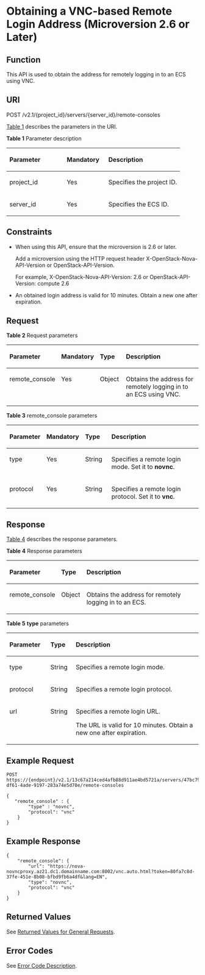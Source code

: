 # Obtaining a VNC-based Remote Login Address \(Microversion 2.6 or Later\)<a name="EN-US_TOPIC_0142763126"></a>

## Function<a name="en-us_topic_0092803065_en-us_topic_0067161469_en-us_topic_0057973179_section16588975"></a>

This API is used to obtain the address for remotely logging in to an ECS using VNC.

## URI<a name="en-us_topic_0092803065_en-us_topic_0067161469_en-us_topic_0057973179_section15083054"></a>

POST /v2.1/\{project\_id\}/servers/\{server\_id\}/remote-consoles

[Table 1](#en-us_topic_0092803065_table55945983)  describes the parameters in the URI.

**Table  1**  Parameter description

<a name="en-us_topic_0092803065_table55945983"></a>
<table><thead align="left"><tr id="en-us_topic_0092803065_row11302482"><th class="cellrowborder" valign="top" width="33%" id="mcps1.2.4.1.1"><p id="p5187119"><a name="p5187119"></a><a name="p5187119"></a>Parameter</p>
</th>
<th class="cellrowborder" valign="top" width="24%" id="mcps1.2.4.1.2"><p id="p17503500"><a name="p17503500"></a><a name="p17503500"></a>Mandatory</p>
</th>
<th class="cellrowborder" valign="top" width="43%" id="mcps1.2.4.1.3"><p id="p8497414"><a name="p8497414"></a><a name="p8497414"></a>Description</p>
</th>
</tr>
</thead>
<tbody><tr id="en-us_topic_0092803065_row49888896"><td class="cellrowborder" valign="top" width="33%" headers="mcps1.2.4.1.1 "><p id="en-us_topic_0092803065_p14468758"><a name="en-us_topic_0092803065_p14468758"></a><a name="en-us_topic_0092803065_p14468758"></a>project_id</p>
</td>
<td class="cellrowborder" valign="top" width="24%" headers="mcps1.2.4.1.2 "><p id="en-us_topic_0092803065_p31118786"><a name="en-us_topic_0092803065_p31118786"></a><a name="en-us_topic_0092803065_p31118786"></a>Yes</p>
</td>
<td class="cellrowborder" valign="top" width="43%" headers="mcps1.2.4.1.3 "><p id="p37593705"><a name="p37593705"></a><a name="p37593705"></a>Specifies the project ID.</p>
</td>
</tr>
<tr id="en-us_topic_0092803065_row613736410235"><td class="cellrowborder" valign="top" width="33%" headers="mcps1.2.4.1.1 "><p id="en-us_topic_0092803065_p2736446410235"><a name="en-us_topic_0092803065_p2736446410235"></a><a name="en-us_topic_0092803065_p2736446410235"></a>server_id</p>
</td>
<td class="cellrowborder" valign="top" width="24%" headers="mcps1.2.4.1.2 "><p id="en-us_topic_0092803065_p192907210235"><a name="en-us_topic_0092803065_p192907210235"></a><a name="en-us_topic_0092803065_p192907210235"></a>Yes</p>
</td>
<td class="cellrowborder" valign="top" width="43%" headers="mcps1.2.4.1.3 "><p id="en-us_topic_0092803065_p2203711610235"><a name="en-us_topic_0092803065_p2203711610235"></a><a name="en-us_topic_0092803065_p2203711610235"></a>Specifies the ECS ID.</p>
</td>
</tr>
</tbody>
</table>

## Constraints<a name="en-us_topic_0092803065_section56676316111458"></a>

-   When using this API, ensure that the microversion is 2.6 or later.

    Add a microversion using the HTTP request header X-OpenStack-Nova-API-Version or OpenStack-API-Version.

    For example, X-OpenStack-Nova-API-Version: 2.6 or OpenStack-API-Version: compute 2.6

-   An obtained login address is valid for 10 minutes. Obtain a new one after expiration.

## Request<a name="en-us_topic_0092803065_en-us_topic_0067161469_en-us_topic_0057973179_section56802184"></a>

**Table  2**  Request parameters

<a name="table2421133916364"></a>
<table><thead align="left"><tr id="row15425153973610"><th class="cellrowborder" valign="top" width="17.23%" id="mcps1.2.5.1.1"><p id="p1542663953616"><a name="p1542663953616"></a><a name="p1542663953616"></a>Parameter</p>
</th>
<th class="cellrowborder" valign="top" width="17.06%" id="mcps1.2.5.1.2"><p id="p16512193593516"><a name="p16512193593516"></a><a name="p16512193593516"></a>Mandatory</p>
</th>
<th class="cellrowborder" valign="top" width="13.88%" id="mcps1.2.5.1.3"><p id="p11427173918366"><a name="p11427173918366"></a><a name="p11427173918366"></a>Type</p>
</th>
<th class="cellrowborder" valign="top" width="51.83%" id="mcps1.2.5.1.4"><p id="p1842973903611"><a name="p1842973903611"></a><a name="p1842973903611"></a>Description</p>
</th>
</tr>
</thead>
<tbody><tr id="row16430153914363"><td class="cellrowborder" valign="top" width="17.23%" headers="mcps1.2.5.1.1 "><p id="p498319273719"><a name="p498319273719"></a><a name="p498319273719"></a>remote_console</p>
</td>
<td class="cellrowborder" valign="top" width="17.06%" headers="mcps1.2.5.1.2 "><p id="p105121035103517"><a name="p105121035103517"></a><a name="p105121035103517"></a>Yes</p>
</td>
<td class="cellrowborder" valign="top" width="13.88%" headers="mcps1.2.5.1.3 "><p id="p898215212374"><a name="p898215212374"></a><a name="p898215212374"></a>Object</p>
</td>
<td class="cellrowborder" valign="top" width="51.83%" headers="mcps1.2.5.1.4 "><p id="p9978132133714"><a name="p9978132133714"></a><a name="p9978132133714"></a>Obtains the address for remotely logging in to an ECS using VNC.</p>
</td>
</tr>
</tbody>
</table>

**Table  3**  remote\_console parameters

<a name="table19959184318164"></a>
<table><thead align="left"><tr id="row129653435167"><th class="cellrowborder" valign="top" width="17.05%" id="mcps1.2.5.1.1"><p id="p1296704318169"><a name="p1296704318169"></a><a name="p1296704318169"></a>Parameter</p>
</th>
<th class="cellrowborder" valign="top" width="17.119999999999997%" id="mcps1.2.5.1.2"><p id="p1149238163514"><a name="p1149238163514"></a><a name="p1149238163514"></a>Mandatory</p>
</th>
<th class="cellrowborder" valign="top" width="14.04%" id="mcps1.2.5.1.3"><p id="p109701443181618"><a name="p109701443181618"></a><a name="p109701443181618"></a>Type</p>
</th>
<th class="cellrowborder" valign="top" width="51.790000000000006%" id="mcps1.2.5.1.4"><p id="p597624311615"><a name="p597624311615"></a><a name="p597624311615"></a>Description</p>
</th>
</tr>
</thead>
<tbody><tr id="row39781443181610"><td class="cellrowborder" valign="top" width="17.05%" headers="mcps1.2.5.1.1 "><p id="p10980144310164"><a name="p10980144310164"></a><a name="p10980144310164"></a>type</p>
</td>
<td class="cellrowborder" valign="top" width="17.119999999999997%" headers="mcps1.2.5.1.2 "><p id="p6149203820355"><a name="p6149203820355"></a><a name="p6149203820355"></a>Yes</p>
</td>
<td class="cellrowborder" valign="top" width="14.04%" headers="mcps1.2.5.1.3 "><p id="p189829437166"><a name="p189829437166"></a><a name="p189829437166"></a>String</p>
</td>
<td class="cellrowborder" valign="top" width="51.790000000000006%" headers="mcps1.2.5.1.4 "><p id="p1498612438166"><a name="p1498612438166"></a><a name="p1498612438166"></a>Specifies a remote login mode. Set it to <strong id="b84235270615195"><a name="b84235270615195"></a><a name="b84235270615195"></a>novnc</strong>.</p>
</td>
</tr>
<tr id="row11987144391610"><td class="cellrowborder" valign="top" width="17.05%" headers="mcps1.2.5.1.1 "><p id="p2098904311617"><a name="p2098904311617"></a><a name="p2098904311617"></a>protocol</p>
</td>
<td class="cellrowborder" valign="top" width="17.119999999999997%" headers="mcps1.2.5.1.2 "><p id="p614923863516"><a name="p614923863516"></a><a name="p614923863516"></a>Yes</p>
</td>
<td class="cellrowborder" valign="top" width="14.04%" headers="mcps1.2.5.1.3 "><p id="p599184312166"><a name="p599184312166"></a><a name="p599184312166"></a>String</p>
</td>
<td class="cellrowborder" valign="top" width="51.790000000000006%" headers="mcps1.2.5.1.4 "><p id="p599510433169"><a name="p599510433169"></a><a name="p599510433169"></a>Specifies a remote login protocol. Set it to <strong id="b842352706151929"><a name="b842352706151929"></a><a name="b842352706151929"></a>vnc</strong>.</p>
</td>
</tr>
</tbody>
</table>

## Response<a name="en-us_topic_0092803065_en-us_topic_0067161469_en-us_topic_0057973179_section41457614"></a>

[Table 4](#table8420447171011)  describes the response parameters.

**Table  4**  Response parameters

<a name="table8420447171011"></a>
<table><thead align="left"><tr id="row19425134710106"><th class="cellrowborder" valign="top" width="21.15%" id="mcps1.2.4.1.1"><p id="p1542644714106"><a name="p1542644714106"></a><a name="p1542644714106"></a>Parameter</p>
</th>
<th class="cellrowborder" valign="top" width="13.18%" id="mcps1.2.4.1.2"><p id="p2426104761014"><a name="p2426104761014"></a><a name="p2426104761014"></a>Type</p>
</th>
<th class="cellrowborder" valign="top" width="65.67%" id="mcps1.2.4.1.3"><p id="p204289475101"><a name="p204289475101"></a><a name="p204289475101"></a>Description</p>
</th>
</tr>
</thead>
<tbody><tr id="row20429447201017"><td class="cellrowborder" valign="top" width="21.15%" headers="mcps1.2.4.1.1 "><p id="p743019477102"><a name="p743019477102"></a><a name="p743019477102"></a>remote_console</p>
</td>
<td class="cellrowborder" valign="top" width="13.18%" headers="mcps1.2.4.1.2 "><p id="p343116478104"><a name="p343116478104"></a><a name="p343116478104"></a>Object</p>
</td>
<td class="cellrowborder" valign="top" width="65.67%" headers="mcps1.2.4.1.3 "><p id="p44331647131017"><a name="p44331647131017"></a><a name="p44331647131017"></a>Obtains the address for remotely logging in to an ECS.</p>
</td>
</tr>
</tbody>
</table>

**Table  5** **type**  parameters

<a name="table12434194718104"></a>
<table><thead align="left"><tr id="row11437194781018"><th class="cellrowborder" valign="top" width="21.34%" id="mcps1.2.4.1.1"><p id="p10438104701020"><a name="p10438104701020"></a><a name="p10438104701020"></a>Parameter</p>
</th>
<th class="cellrowborder" valign="top" width="13.18%" id="mcps1.2.4.1.2"><p id="p644124714100"><a name="p644124714100"></a><a name="p644124714100"></a>Type</p>
</th>
<th class="cellrowborder" valign="top" width="65.48%" id="mcps1.2.4.1.3"><p id="p1044224771012"><a name="p1044224771012"></a><a name="p1044224771012"></a>Description</p>
</th>
</tr>
</thead>
<tbody><tr id="row44421547151015"><td class="cellrowborder" valign="top" width="21.34%" headers="mcps1.2.4.1.1 "><p id="p16443114712101"><a name="p16443114712101"></a><a name="p16443114712101"></a>type</p>
</td>
<td class="cellrowborder" valign="top" width="13.18%" headers="mcps1.2.4.1.2 "><p id="p154442475107"><a name="p154442475107"></a><a name="p154442475107"></a>String</p>
</td>
<td class="cellrowborder" valign="top" width="65.48%" headers="mcps1.2.4.1.3 "><p id="p13445747131013"><a name="p13445747131013"></a><a name="p13445747131013"></a>Specifies a remote login mode.</p>
</td>
</tr>
<tr id="row194475479107"><td class="cellrowborder" valign="top" width="21.34%" headers="mcps1.2.4.1.1 "><p id="p1044764712103"><a name="p1044764712103"></a><a name="p1044764712103"></a>protocol</p>
</td>
<td class="cellrowborder" valign="top" width="13.18%" headers="mcps1.2.4.1.2 "><p id="p20448447111014"><a name="p20448447111014"></a><a name="p20448447111014"></a>String</p>
</td>
<td class="cellrowborder" valign="top" width="65.48%" headers="mcps1.2.4.1.3 "><p id="p64491447131016"><a name="p64491447131016"></a><a name="p64491447131016"></a>Specifies a remote login protocol.</p>
</td>
</tr>
<tr id="row112741544151614"><td class="cellrowborder" valign="top" width="21.34%" headers="mcps1.2.4.1.1 "><p id="p627404410168"><a name="p627404410168"></a><a name="p627404410168"></a>url</p>
</td>
<td class="cellrowborder" valign="top" width="13.18%" headers="mcps1.2.4.1.2 "><p id="p92741044141612"><a name="p92741044141612"></a><a name="p92741044141612"></a>String</p>
</td>
<td class="cellrowborder" valign="top" width="65.48%" headers="mcps1.2.4.1.3 "><p id="p10274544151617"><a name="p10274544151617"></a><a name="p10274544151617"></a>Specifies a remote login URL.</p>
<p id="p18426544113918"><a name="p18426544113918"></a><a name="p18426544113918"></a>The URL is valid for 10 minutes. Obtain a new one after expiration.</p>
</td>
</tr>
</tbody>
</table>

## Example Request<a name="en-us_topic_0092803065_en-us_topic_0067161469_en-us_topic_0057973179_section37574207"></a>

```
POST https://{endpoint}/v2.1/13c67a214ced4afb88d911ae4bd5721a/servers/47bc79ae-df61-4ade-9197-283a74e5d70e/remote-consoles
```

```
{
   "remote_console" : {
        "type" : "novnc",
        "protocol": "vnc"
    }
}
```

## Example Response<a name="section1713910142558"></a>

```
{
	"remote_console": {
		"url": "https://nova-novncproxy.az21.dc1.domainname.com:8002/vnc.auto.html?token=80fa7c8d-37fe-451e-8b08-bfbd9fb6a4df&lang=EN",
		"type": "novnc",
		"protocol": "vnc"
	}
}
```

## Returned Values<a name="en-us_topic_0092803065_en-us_topic_0020212692_section22960139"></a>

See  [Returned Values for General Requests](returned-values-for-general-requests.md).

## Error Codes<a name="en-us_topic_0092803065_en-us_topic_0067161469_en-us_topic_0057973179_section23611955"></a>

See  [Error Code Description](error-code-description.md).

